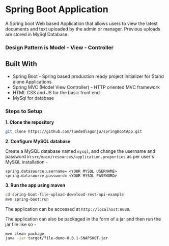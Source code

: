 # Spring Boot Application

A Spring boot Web based Application that allows users to view the latest documents and text uploaded by the admin or manager. Previous uploads are 
stored in MySql Database.

### Design Pattern is Model - View - Controller


## Built With 
 - Spring Boot - Spring based production ready project initializer for Stand alone Applications
 - Spring MVC (Model View Controller) - HTTP oriented MVC framework
 - HTML CSS and JS for the basic front end
 - MySql for database

### Steps to Setup

**1. Clone the repository** 

```bash
git clone https://github.com/tundeOlagunju/springBootApp.git
```

**2. Configure MySQL database**

Create a MySQL database named `mysql`, and change the username and password in `src/main/resources/application.properties` as per user's MySQL
installation -

```properties
spring.datasource.username= <YOUR MYSQL USERNAME>
spring.datasource.password= <YOUR MYSQL PASSWORD>
```

**3. Run the app using maven**

```bash
cd spring-boot-file-upload-download-rest-api-example
mvn spring-boot:run
```

The application can be accessed at `http://localhost:8080`.

 The application can also be packaged in the form of a jar and then run the jar file like so -

```bash
mvn clean package
java -jar target/file-demo-0.0.1-SNAPSHOT.jar
```
